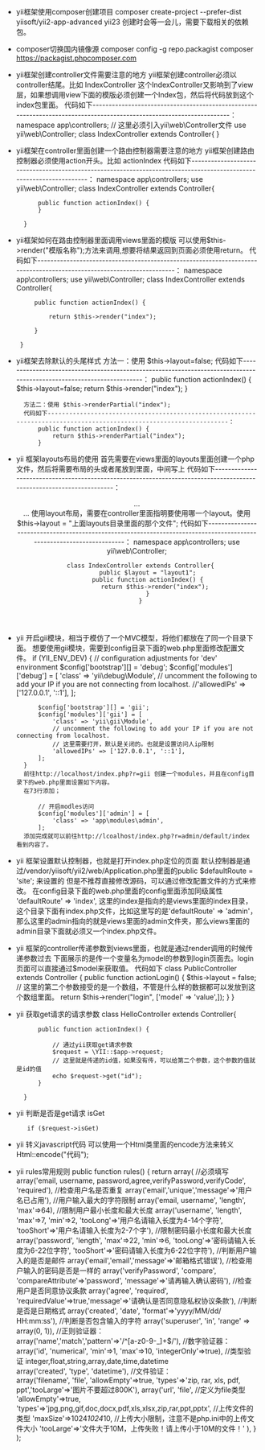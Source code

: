 - yii框架使用composer创建项目
		composer create-project --prefer-dist yiisoft/yii2-app-advanced  yii23
		创建时会等一会儿，需要下载相关的依赖包。
- composer切换国内镜像源
		composer config -g repo.packagist composer https://packagist.phpcomposer.com
- yii框架创建controller文件需要注意的地方
		 yii框架创建controller必须以controller结尾。比如 IndexController
		 这个IndexController又影响到了view层，如果想调用view下面的模版必须创建一个Index包，然后将代码放到这个index包里面。
		代码如下---------------------------------------------------------------------------------------------------------------------：
		namespace app\controllers;
		// 这里必须引入yii\web\Controller文件
		use yii\web\Controller;
		class IndexController extends Controller{
		}
- yii框架在controller里面创建一个路由控制器需要注意的地方
		 yii框架创建路由控制器必须使用action开头。比如 actionIndex
		 代码如下--------------------------------------------------------------------------------------------------------------------：
		namespace app\controllers;
		use yii\web\Controller;
		class IndexController extends Controller{
		
			public function actionIndex() {
			}
			
		}
-  yii框架如何在路由控制器里面调用views里面的模版
		 可以使用$this->render("模版名称");方法来调用,想要将结果返回到页面必须使用return。
		 代码如下---------------------------------------------------------------------------------------------------------------------：
		namespace app\controllers;
		use yii\web\Controller;
		class IndexController extends Controller{
		
			public function actionIndex() {
			
				return $this->render("index");
				
			}
			
		}
- yii框架去除默认的头尾样式
		 方法一：使用 $this->layout=false;
		代码如下---------------------------------------------------------------------------------------------------------------------：
		 public function actionIndex() {
				$this->layout=false;
				return $this->render("index");
			}
			
		方法二：使用 $this->renderPartial("index");
		代码如下---------------------------------------------------------------------------------------------------------------------：
			public function actionIndex() {
				return $this->renderPartial("index");
			}

- yii 框架layouts布局的使用
		首先需要在views里面的layouts里面创建一个php文件，然后将需要布局的头或者尾放到里面，中间写上
		<?php echo $content; ?>
		代码如下---------------------------------------------------------------------------------------------------------------------：
		    <header>...
			<?php echo $content;?>
			<footer>...
		使用layout布局，需要在controller里面指明要使用哪一个layout。使用 $this->layout = "上面layouts目录里面的那个文件";
		代码如下---------------------------------------------------------------------------------------------------------------------：
		namespace app\controllers;
		use yii\web\Controller;

		class IndexController extends Controller{
			public $layout = "layout1";
			public function actionIndex() {
				return $this->render("index");
			}
		}
- yii 开启gii模块，相当于模仿了一个MVC模型，将他们都放在了同一个目录下面。
		想要使用gii模块，需要到config目录下面的web.php里面修改配置文件。
		if (YII_ENV_DEV) {
			// configuration adjustments for 'dev' environment
			$config['bootstrap'][] = 'debug';
			$config['modules']['debug'] = [
				'class' => 'yii\debug\Module',
				// uncomment the following to add your IP if you are not connecting from localhost.
				//'allowedIPs' => ['127.0.0.1', '::1'],
			];

			$config['bootstrap'][] = 'gii';
			$config['modules']['gii'] = [
				'class' => 'yii\gii\Module',
				// uncomment the following to add your IP if you are not connecting from localhost.
				// 这里需要打开，默认是关闭的。也就是设置访问人ip限制
				'allowedIPs' => ['127.0.0.1', '::1'],
			];
		}
		前往http://localhost/index.php?r=gii 创建一个modules，并且在config目录下的web.php里面设置如下内容。
		在73行添加；
		
			// 开启modles访问
			$config['modules']['admin'] = [
				'class' => 'app\modules\admin',
			];
		添加完成就可以前往http://lcoalhost/index.php?r=admin/default/index 看到内容了。

- yii 框架设置默认控制器，也就是打开index.php定位的页面
		 默认控制器是通过/vendor/yiisoft/yii2/web/Application.php里面的public $defaultRoute = 'site'; 来设置的
		 但是不推荐直接修改源码，可以通过修改配置文件的方式来修改。
		 在config目录下面的web.php里面的config里面添加同级属性
		 'defaultRoute' => 'index', 这里的index是指向的是views里面的index目录，这个目录下面有index.php文件，比如这里写的是'defaultRoute' => 'admin'，那么这里的admin指向的就是views里面的admin文件夹，那么views里面的admin目录下面就必须又一个index.php文件。
- yii 框架的controller传递参数到views里面，也就是通过render调用的时候传递参数过去
		 下面展示的是传一个变量名为model的参数到login页面去。login页面可以直接通过$model来获取值。
		代码如下
		class PublicController extends Controller {
			public function actionLogin() {
				$this->layout = false;
				// 这里的第二个参数接受的是一个数组，不管是什么样的数据都可以发放到这个数组里面。
				return $this->render("login", ['model' => 'value',]);
			}
		}

- yii 获取get请求的请求参数
		class HelloController extends  Controller{

			public function actionIndex() {

				// 通过yii获取get请求参数
				$request = \YII::$app->request;
				// 这里就是传递的id值，如果没有传，可以给第二个参数，这个参数的值就是id的值
				echo $request->get("id");
			}

		}

- yii 判断是否是get请求
		 isGet
		 
		 if ($request->isGet)

- yii 转义javascript代码
		可以使用一个Html类里面的encode方法来转义
		Html::encode("代码");
- yii rules常用规则
		public function rules()
		{
			return array(
				//必须填写
				array('email, username, password,agree,verifyPassword,verifyCode', 'required'),
				//检查用户名是否重复
				array('email','unique','message'=>'用户名已占用'),
				//用户输入最大的字符限制
				array('email, username', 'length', 'max'=>64),
				//限制用户最小长度和最大长度
				array('username', 'length', 'max'=>7, 'min'=>2, 'tooLong'=>'用户名请输入长度为4-14个字符', 'tooShort'=>'用户名请输入长度为2-7个字'),
				//限制密码最小长度和最大长度
				array('password', 'length', 'max'=>22, 'min'=>6, 'tooLong'=>'密码请输入长度为6-22位字符', 'tooShort'=>'密码请输入长度为6-22位字符'),
				//判断用户输入的是否是邮件
				array('email','email','message'=>'邮箱格式错误'),
				//检查用户输入的密码是否是一样的
				array('verifyPassword', 'compare', 'compareAttribute'=>'password', 'message'=>'请再输入确认密码'),
				//检查用户是否同意协议条款
				array('agree', 'required', 'requiredValue'=>true,'message'=>'请确认是否同意隐私权协议条款'),
				//判断是否是日期格式
				array('created', 'date', 'format'=>'yyyy/MM/dd/ HH:mm:ss'),
				//判断是否包含输入的字符
				array('superuser', 'in', 'range' => array(0, 1)),
				//正则验证器：       
				array('name','match','pattern'=>'/^[a-z0-9\-_]+$/'),
				//数字验证器：              
				array('id', 'numerical', 'min'=>1, 'max'=>10, 'integerOnly'=>true),
				//类型验证 integer,float,string,array,date,time,datetime                
				array('created', 'type', 'datetime'),
				//文件验证：       
				array('filename', 'file', 'allowEmpty'=>true, 'types'=>'zip, rar, xls, pdf, ppt','tooLarge'=>'图片不要超过800K'),
					  array('url', 
						'file',    //定义为file类型 
						'allowEmpty'=>true,  
						'types'=>'jpg,png,gif,doc,docx,pdf,xls,xlsx,zip,rar,ppt,pptx',   //上传文件的类型 
						'maxSize'=>1024*1024*10,    //上传大小限制，注意不是php.ini中的上传文件大小 
						'tooLarge'=>'文件大于10M，上传失败！请上传小于10M的文件！' 
					), 
		 } );

